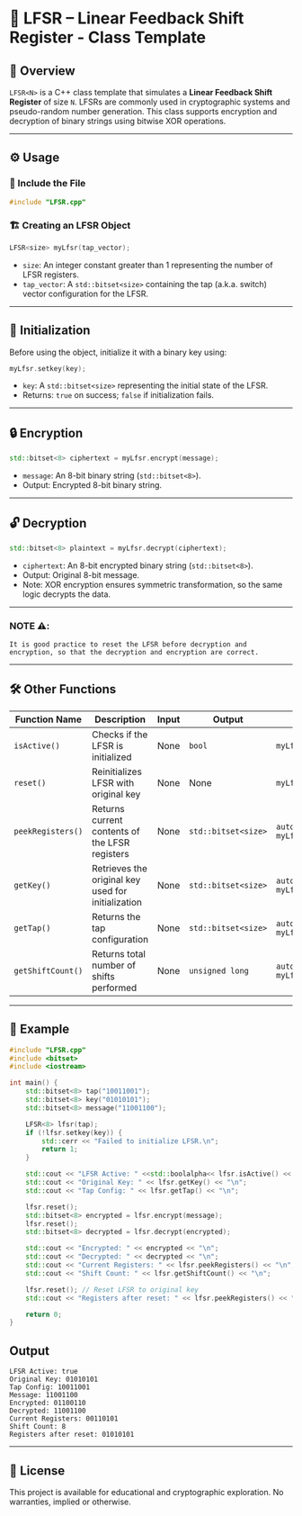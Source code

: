 
# 🔐 LFSR – Linear Feedback Shift Register - Class Template

## 📘 Overview

`LFSR<N>` is a C++ class template that simulates a **Linear Feedback Shift Register** of size `N`. LFSRs are commonly used in cryptographic systems and pseudo-random number generation. This class supports encryption and decryption of binary strings using bitwise XOR operations.

---

## ⚙️ Usage

### 💼 Include the File
```cpp
#include "LFSR.cpp"
```

### 🏗️ Creating an LFSR Object
```cpp
LFSR<size> myLfsr(tap_vector);
```
- `size`: An integer constant greater than 1 representing the number of LFSR registers.
- `tap_vector`: A `std::bitset<size>` containing the tap (a.k.a. switch) vector configuration for the LFSR.

---

## 🚀 Initialization

Before using the object, initialize it with a binary key using:

```cpp
myLfsr.setkey(key);
```

- `key`: A `std::bitset<size>` representing the initial state of the LFSR.
- Returns: `true` on success; `false` if initialization fails.

---

## 🔒 Encryption

```cpp
std::bitset<8> ciphertext = myLfsr.encrypt(message);
```

- `message`: An 8-bit binary string (`std::bitset<8>`).
- Output: Encrypted 8-bit binary string.

---

## 🔓 Decryption

```cpp
std::bitset<8> plaintext = myLfsr.decrypt(ciphertext);
```

- `ciphertext`: An 8-bit encrypted binary string (`std::bitset<8>`).
- Output: Original 8-bit message.
- Note: XOR encryption ensures symmetric transformation, so the same logic decrypts the data.

---
### NOTE ⚠️:
    It is good practice to reset the LFSR before decryption and encryption, so that the decryption and encryption are correct.
---

## 🛠️ Other Functions

| Function Name         | Description                                          | Input                | Output                  | Example                             |
|----------------------|------------------------------------------------------|----------------------|--------------------------|-------------------------------------|
| `isActive()`         | Checks if the LFSR is initialized                    | None                 | `bool`                   | `myLfsr.isActive();`                |
| `reset()`            | Reinitializes LFSR with original key                 | None                 | None                     | `myLfsr.reset();`                   |
| `peekRegisters()`    | Returns current contents of the LFSR registers       | None                 | `std::bitset<size>`      | `auto r = myLfsr.peekRegisters();`  |
| `getKey()`           | Retrieves the original key used for initialization   | None                 | `std::bitset<size>`      | `auto k = myLfsr.getKey();`         |
| `getTap()`           | Returns the tap configuration                        | None                 | `std::bitset<size>`      | `auto t = myLfsr.getTap();`         |
| `getShiftCount()`    | Returns total number of shifts performed             | None                 | `unsigned long`          | `auto count = myLfsr.getShiftCount();` |

---

## 🧪 Example

```cpp
#include "LFSR.cpp"
#include <bitset>
#include <iostream>

int main() {
    std::bitset<8> tap("10011001");
    std::bitset<8> key("01010101");
    std::bitset<8> message("11001100");

    LFSR<8> lfsr(tap);
    if (!lfsr.setkey(key)) {
        std::cerr << "Failed to initialize LFSR.\n";
        return 1;
    }

    std::cout << "LFSR Active: " <<std::boolalpha<< lfsr.isActive() << "\n";
    std::cout << "Original Key: " << lfsr.getKey() << "\n";
    std::cout << "Tap Config: " << lfsr.getTap() << "\n";

    lfsr.reset();
    std::bitset<8> encrypted = lfsr.encrypt(message);
    lfsr.reset();
    std::bitset<8> decrypted = lfsr.decrypt(encrypted);

    std::cout << "Encrypted: " << encrypted << "\n";
    std::cout << "Decrypted: " << decrypted << "\n";
    std::cout << "Current Registers: " << lfsr.peekRegisters() << "\n";
    std::cout << "Shift Count: " << lfsr.getShiftCount() << "\n";

    lfsr.reset(); // Reset LFSR to original key
    std::cout << "Registers after reset: " << lfsr.peekRegisters() << "\n";

    return 0;
}

```
## Output
```
LFSR Active: true
Original Key: 01010101
Tap Config: 10011001
Message: 11001100
Encrypted: 01100110
Decrypted: 11001100
Current Registers: 00110101
Shift Count: 8
Registers after reset: 01010101
```

---

## 📄 License
This project is available for educational and cryptographic exploration. No warranties, implied or otherwise.
